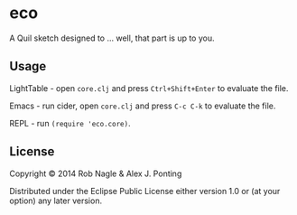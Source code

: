 # eco

A Quil sketch designed to ... well, that part is up to you.

## Usage

LightTable - open `core.clj` and press `Ctrl+Shift+Enter` to evaluate the file.

Emacs - run cider, open `core.clj` and press `C-c C-k` to evaluate the file.

REPL - run `(require 'eco.core)`.

## License

Copyright © 2014 Rob Nagle & Alex J. Ponting

Distributed under the Eclipse Public License either version 1.0 or (at
your option) any later version.
